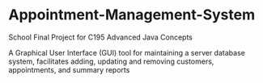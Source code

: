 # Appointment-Management-System
School Final Project for C195 Advanced Java Concepts

A Graphical User Interface (GUI) tool for maintaining a server database system, facilitates adding, updating and removing customers, appointments, and summary reports
